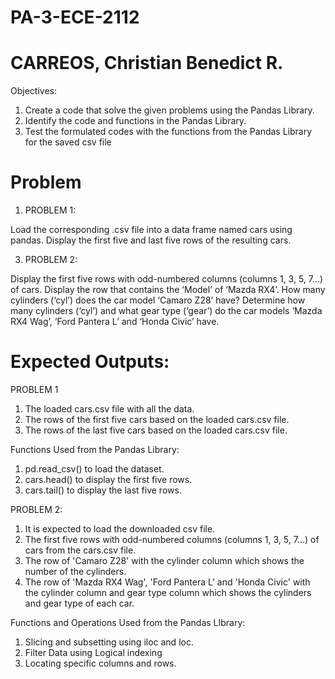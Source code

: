 # PA-3-ECE-2112
# CARREOS, Christian Benedict R.
Objectives:
1. Create a code that solve the given problems using the Pandas Library.
2. Identify the code and functions in the Pandas Library.
3. Test the formulated codes with the functions from the Pandas Library for the saved csv file

# Problem
1. PROBLEM 1:

 Load the corresponding .csv file into a data frame named cars using pandas.
 Display the first five and last five rows of the resulting cars.

3. PROBLEM 2:

Display the first five rows with odd-numbered columns (columns 1, 3, 5, 7...) of cars.
Display the row that contains the ‘Model’ of ‘Mazda RX4’.
How many cylinders (‘cyl’) does the car model ‘Camaro Z28’ have?
Determine how many cylinders (‘cyl’) and what gear type (‘gear’) do the car models ‘Mazda RX4
Wag’, ‘Ford Pantera L’ and ‘Honda Civic’ have.


# Expected Outputs:
PROBLEM 1
1. The loaded cars.csv file with all the data.
2. The rows of the first five cars based on the loaded cars.csv file.
3. The rows of the last five cars based on the loaded cars.csv file.

Functions Used from the Pandas Library:
1. pd.read_csv() to load the dataset.
2. cars.head() to display the first five rows.
3. cars.tail() to display the last five rows.
   

PROBLEM 2:
1. It is expected to load the downloaded csv file.
2. The first five rows with odd-numbered columns (columns 1, 3, 5, 7...) of cars from the cars.csv file.
3. The row of 'Camaro Z28' with the cylinder column which shows the number of the cylinders.
4. The row of 'Mazda RX4 Wag', 'Ford Pantera L' and 'Honda Civic' with the cylinder column and gear type column which shows the cylinders and gear type of each car.

Functions and Operations Used from the Pandas LIbrary:
1. Slicing and subsetting using iloc and loc.
2. Filter Data using Logical indexing
3. Locating specific columns and rows.


